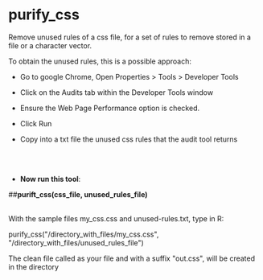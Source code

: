 # purify_css


Remove unused rules of a css file, for a set of rules to remove stored in a file or a character vector.

To obtain the unused rules, this is a possible approach:

- Go to google Chrome, Open Properties > Tools > Developer Tools

- Click on the Audits tab within the Developer Tools window

- Ensure the Web Page Performance option is checked.

- Click Run

- Copy into a txt file the unused css rules that the audit tool returns 

</br> </br>

- **Now run this tool**:


##**purift_css(css_file, unused_rules_file)**
</br> </br>

With the sample files my_css.css and unused-rules.txt, type in R:


purify_css("/directory_with_files/my_css.css", "/directory_with_files/unused_rules_file")


The clean file called as your file and with a suffix "out.css", will be created in the directory



